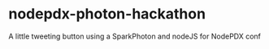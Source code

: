 # nodepdx-photon-hackathon
A little tweeting button using a SparkPhoton and nodeJS for NodePDX conf
